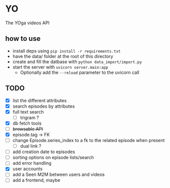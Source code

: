 # YO

The *YO*ga videos API

## how to use

- install deps using `pip install -r requirements.txt`
- have the data/ folder at the root of this directory
- create and fill the datbase with `python data_import/import.py`
- start the server with `uvicorn server.main:app`
	- Optionally add the `--reload` parameter to the uvicorn call

## TODO

- [X] list the different attributes
- [X] search episodes by attributes
- [X] full text search
	- [ ] trigram ?
- [X] db fetch tools
- [ ] ~~browsable API~~
- [X] episode.tag -> FK
- [ ] change Episode.series_index to a fk to the related episode when present
	- [ ] dual link ?
- [ ] add creation date to episodes
- [ ] sorting options on episode lists/search
- [ ] add error handling
- [X] user accounts
- [ ] add a Seen M2M between users and videos
- [ ] add a frontend, maybe